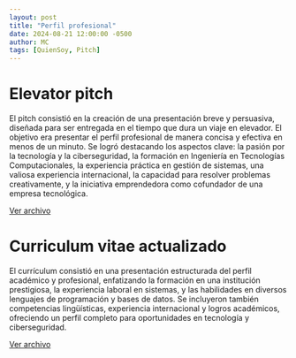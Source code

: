 ```yaml
---
layout: post
title: "Perfil profesional"
date: 2024-08-21 12:00:00 -0500
author: MC
tags: [QuienSoy, Pitch]
---
```


# Elevator pitch
El pitch consistió en la creación de una presentación breve y persuasiva, diseñada para ser entregada en el tiempo que dura un viaje en elevador. El objetivo era presentar el perfil profesional de manera concisa y efectiva en menos de un minuto. Se logró destacando los aspectos clave: la pasión por la tecnología y la ciberseguridad, la formación en Ingeniería en Tecnologías Computacionales, la experiencia práctica en gestión de sistemas, una valiosa experiencia internacional, la capacidad para resolver problemas creativamente, y la iniciativa emprendedora como cofundador de una empresa tecnológica.

[Ver archivo](/archivos/Pitch.pdf)

# Curriculum vitae actualizado
El currículum consistió en una presentación estructurada del perfil académico y profesional, enfatizando la formación en una institución prestigiosa, la experiencia laboral en sistemas, y las habilidades en diversos lenguajes de programación y bases de datos. Se incluyeron también competencias lingüísticas, experiencia internacional y logros académicos, ofreciendo un perfil completo para oportunidades en tecnología y ciberseguridad.

[Ver archivo](/archivos/Curriculum.pdf)
